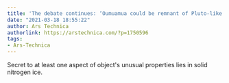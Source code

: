 ```yaml
---
title: 'The debate continues: ‘Oumuamua could be remnant of Pluto-like planet'
date: "2021-03-18 18:55:22"
author: Ars Technica
authorlink: https://arstechnica.com/?p=1750596
tags:
- Ars-Technica
---
```

Secret to at least one aspect of object's unusual properties lies in solid nitrogen ice.